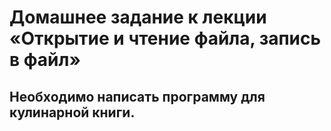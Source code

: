 # Домашнее задание к лекции «Открытие и чтение файла, запись в файл»

## Необходимо написать программу для кулинарной книги.

